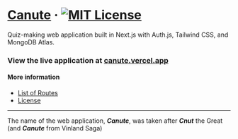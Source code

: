 # [Canute](https://github.com/abyanmajid/canute) &middot; [![MIT License](https://img.shields.io/badge/License-MIT-blue.svg)](https://github.com/abyanmajid/canute/blob/main/LICENSE)

Quiz-making web application built in Next.js with Auth.js, Tailwind CSS, and MongoDB Atlas.

### View the live application at [canute.vercel.app](https://canute.vercel.app)

#### More information
- [List of Routes](https://github.com/abyanmajid/canute/blob/main/ROUTES.md)
- [License](https://github.com/abyanmajid/canute/blob/main/LICENSE)

---
The name of the web application, ***Canute***, was taken after ***Cnut*** the Great (and ***Canute*** from Vinland Saga)

</div>
